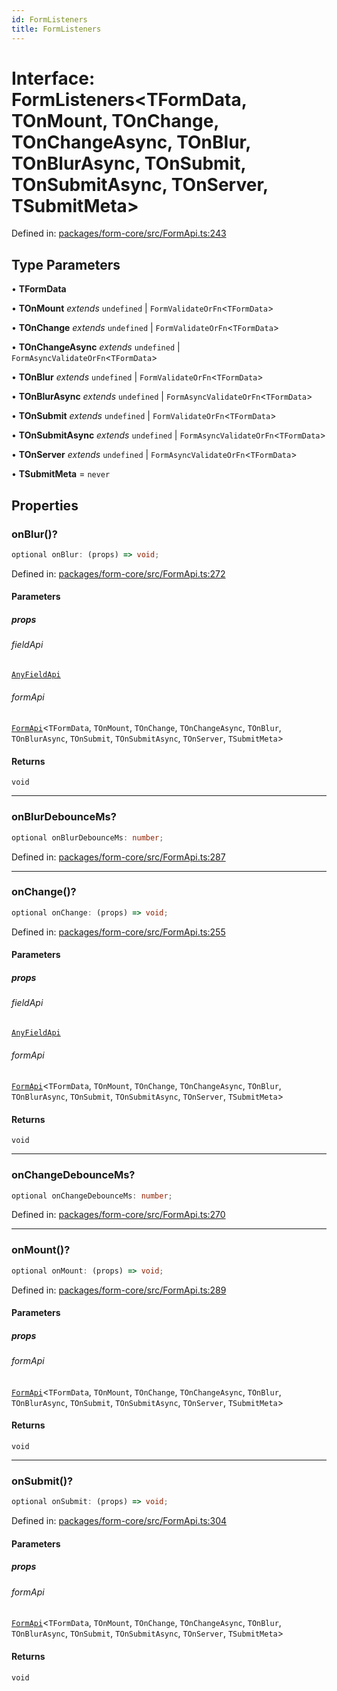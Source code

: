 ```yaml
---
id: FormListeners
title: FormListeners
---
```


<!-- DO NOT EDIT: this page is autogenerated from the type comments -->

# Interface: FormListeners\<TFormData, TOnMount, TOnChange, TOnChangeAsync, TOnBlur, TOnBlurAsync, TOnSubmit, TOnSubmitAsync, TOnServer, TSubmitMeta\>

Defined in: [packages/form-core/src/FormApi.ts:243](https://github.com/TanStack/form/blob/main/packages/form-core/src/FormApi.ts#L243)

## Type Parameters

• **TFormData**

• **TOnMount** _extends_ `undefined` \| `FormValidateOrFn`\<`TFormData`\>

• **TOnChange** _extends_ `undefined` \| `FormValidateOrFn`\<`TFormData`\>

• **TOnChangeAsync** _extends_ `undefined` \| `FormAsyncValidateOrFn`\<`TFormData`\>

• **TOnBlur** _extends_ `undefined` \| `FormValidateOrFn`\<`TFormData`\>

• **TOnBlurAsync** _extends_ `undefined` \| `FormAsyncValidateOrFn`\<`TFormData`\>

• **TOnSubmit** _extends_ `undefined` \| `FormValidateOrFn`\<`TFormData`\>

• **TOnSubmitAsync** _extends_ `undefined` \| `FormAsyncValidateOrFn`\<`TFormData`\>

• **TOnServer** _extends_ `undefined` \| `FormAsyncValidateOrFn`\<`TFormData`\>

• **TSubmitMeta** = `never`

## Properties

### onBlur()?

```ts
optional onBlur: (props) => void;
```

Defined in: [packages/form-core/src/FormApi.ts:272](https://github.com/TanStack/form/blob/main/packages/form-core/src/FormApi.ts#L272)

#### Parameters

##### props

###### fieldApi

[`AnyFieldApi`](../../type-aliases/anyfieldapi.md)

###### formApi

[`FormApi`](../../classes/formapi.md)\<`TFormData`, `TOnMount`, `TOnChange`, `TOnChangeAsync`, `TOnBlur`, `TOnBlurAsync`, `TOnSubmit`, `TOnSubmitAsync`, `TOnServer`, `TSubmitMeta`\>

#### Returns

`void`

---

### onBlurDebounceMs?

```ts
optional onBlurDebounceMs: number;
```

Defined in: [packages/form-core/src/FormApi.ts:287](https://github.com/TanStack/form/blob/main/packages/form-core/src/FormApi.ts#L287)

---

### onChange()?

```ts
optional onChange: (props) => void;
```

Defined in: [packages/form-core/src/FormApi.ts:255](https://github.com/TanStack/form/blob/main/packages/form-core/src/FormApi.ts#L255)

#### Parameters

##### props

###### fieldApi

[`AnyFieldApi`](../../type-aliases/anyfieldapi.md)

###### formApi

[`FormApi`](../../classes/formapi.md)\<`TFormData`, `TOnMount`, `TOnChange`, `TOnChangeAsync`, `TOnBlur`, `TOnBlurAsync`, `TOnSubmit`, `TOnSubmitAsync`, `TOnServer`, `TSubmitMeta`\>

#### Returns

`void`

---

### onChangeDebounceMs?

```ts
optional onChangeDebounceMs: number;
```

Defined in: [packages/form-core/src/FormApi.ts:270](https://github.com/TanStack/form/blob/main/packages/form-core/src/FormApi.ts#L270)

---

### onMount()?

```ts
optional onMount: (props) => void;
```

Defined in: [packages/form-core/src/FormApi.ts:289](https://github.com/TanStack/form/blob/main/packages/form-core/src/FormApi.ts#L289)

#### Parameters

##### props

###### formApi

[`FormApi`](../../classes/formapi.md)\<`TFormData`, `TOnMount`, `TOnChange`, `TOnChangeAsync`, `TOnBlur`, `TOnBlurAsync`, `TOnSubmit`, `TOnSubmitAsync`, `TOnServer`, `TSubmitMeta`\>

#### Returns

`void`

---

### onSubmit()?

```ts
optional onSubmit: (props) => void;
```

Defined in: [packages/form-core/src/FormApi.ts:304](https://github.com/TanStack/form/blob/main/packages/form-core/src/FormApi.ts#L304)

#### Parameters

##### props

###### formApi

[`FormApi`](../../classes/formapi.md)\<`TFormData`, `TOnMount`, `TOnChange`, `TOnChangeAsync`, `TOnBlur`, `TOnBlurAsync`, `TOnSubmit`, `TOnSubmitAsync`, `TOnServer`, `TSubmitMeta`\>

#### Returns

`void`
